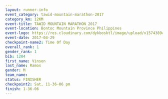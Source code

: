 ```yaml
---
layout: runner-info 
event_category: tawid-mountain-marathon-2017 
category_km: 12KM 
event-title: TAWID MOUNTAIN MARATHON 2017 
event-location: Bontoc Mountain Province Philippines 
event-logo: https://res.cloudinary.com/dykbosktl/image/upload/v1574389445/Logo/tawid_logo_2017_facfcf.png 
event-date: 2017-04-29 
checkpoint-name2: Time Of Day 
overall_rank: 1
gender_rank: 1
bib: 1204
first_name: Vinson
last_name: Ramos
gender: M
team_name: 
status: FINISHER
checkpoint2: Sat, 11-36-06 pm
finish: 1-36-06
---
```

